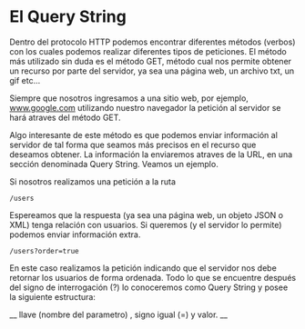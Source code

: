 # El Query String

Dentro del protocolo HTTP podemos encontrar diferentes métodos (verbos) con los cuales podemos realizar diferentes tipos de peticiones. El método más utilizado sin duda es el método GET, método cual nos permite obtener un recurso por parte del servidor, ya sea una página web, un archivo txt, un gif etc...

Siempre que nosotros ingresamos a una sitio web, por ejemplo, www.google.com utilizando nuestro navegador la petición al servidor se hará atraves del método GET.

Algo interesante de este método es que podemos enviar información al servidor de tal forma que seamos más precisos en el recurso que deseamos obtener. La información la enviaremos atraves de la URL, en una sección denominada Query String. Veamos un ejemplo.

Si nosotros realizamos una petición a la ruta

`/users`

Espereamos que la respuesta (ya sea una página web, un objeto JSON o XML) tenga relación con usuarios. Si queremos (y el servidor lo permite) podemos enviar información extra.

`/users?order=true`

En este caso realizamos la petición indicando que el servidor nos debe retornar los usuarios de forma ordenada. Todo lo que se encuentre después del signo de interrogación (?) lo conoceremos como Query String y posee la siguiente estructura:

__ llave (nombre del parametro) , signo igual (=) y valor. __

